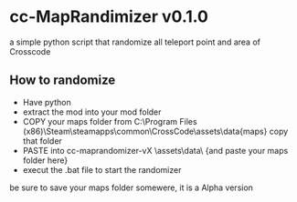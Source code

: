 # cc-MapRandimizer v0.1.0

a simple python script that randomize all teleport point and area of Crosscode

## How to randomize

- Have python
- extract the mod into your mod folder 
- COPY your maps folder from C:\Program Files (x86)\Steam\steamapps\common\CrossCode\assets\data\{maps} copy that folder
- PASTE into cc-maprandomizer-vX  \assets\data\ {and paste your maps folder here}
- execut the .bat file to start the randomizer

be sure to save your maps folder somewere, it is a Alpha version

